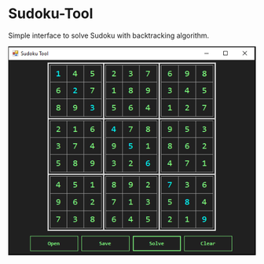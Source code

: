 # Sudoku-Tool
 Simple interface to solve Sudoku with backtracking algorithm.

<p align="center">
  <img src="https://github.com/JunioCesarFerreira/Sudoku-Tool/blob/main/print.png">
</p>
